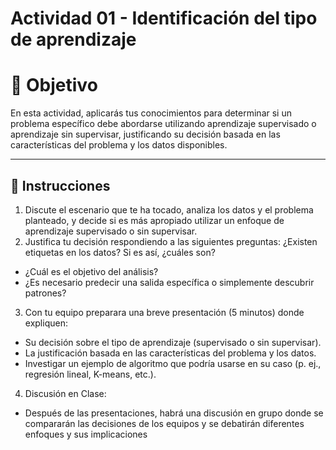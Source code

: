# **Actividad 01 - Identificación del tipo de aprendizaje**

# 🎯 **Objetivo**
En esta actividad, aplicarás tus conocimientos para determinar si un problema específico debe abordarse utilizando aprendizaje supervisado o aprendizaje sin supervisar, justificando su decisión basada en las características del problema y los datos disponibles. 

---
## 📑 Instrucciones
1.	Discute el escenario que te ha tocado, analiza los datos y el problema planteado, y decide si es más apropiado utilizar un enfoque de aprendizaje supervisado o sin supervisar. 
2.	Justifica tu decisión respondiendo a las siguientes preguntas:  ¿Existen etiquetas en los datos? Si es así, ¿cuáles son? 
   - ¿Cuál es el objetivo del análisis? 
   - ¿Es necesario predecir una salida específica o simplemente descubrir patrones? 
3.	Con tu equipo preparara una breve presentación (5 minutos) donde expliquen: 
   - Su decisión sobre el tipo de aprendizaje (supervisado o sin supervisar). 
   - La justificación basada en las características del problema y los datos. 
   - Investigar un ejemplo de algoritmo que podría usarse en su caso (p. ej., regresión lineal, K-means, etc.). 
4.	Discusión en Clase: 
   - Después de las presentaciones, habrá una discusión en grupo donde se compararán las decisiones de los equipos y se debatirán diferentes enfoques y sus implicaciones



